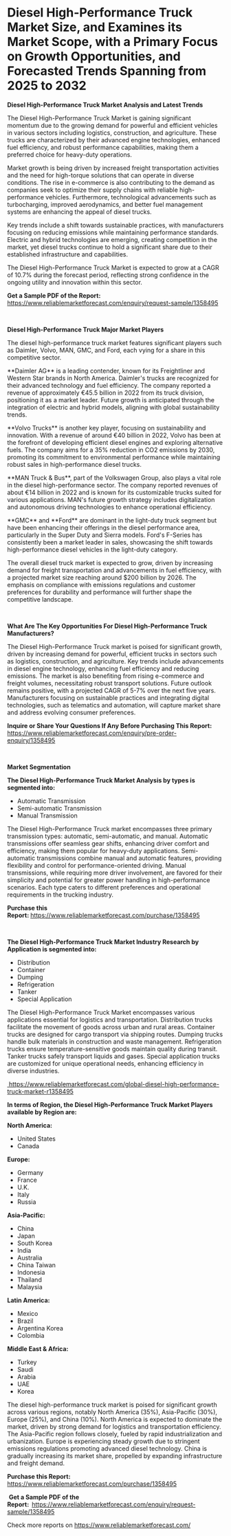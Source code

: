 <p><h1>Diesel High-Performance Truck Market Size, and Examines its Market Scope, with a Primary Focus on Growth Opportunities, and Forecasted Trends Spanning from 2025 to 2032</h1></p><p><strong>Diesel High-Performance Truck Market Analysis and Latest Trends</strong></p>
<p><p>The Diesel High-Performance Truck Market is gaining significant momentum due to the growing demand for powerful and efficient vehicles in various sectors including logistics, construction, and agriculture. These trucks are characterized by their advanced engine technologies, enhanced fuel efficiency, and robust performance capabilities, making them a preferred choice for heavy-duty operations.</p><p>Market growth is being driven by increased freight transportation activities and the need for high-torque solutions that can operate in diverse conditions. The rise in e-commerce is also contributing to the demand as companies seek to optimize their supply chains with reliable high-performance vehicles. Furthermore, technological advancements such as turbocharging, improved aerodynamics, and better fuel management systems are enhancing the appeal of diesel trucks.</p><p>Key trends include a shift towards sustainable practices, with manufacturers focusing on reducing emissions while maintaining performance standards. Electric and hybrid technologies are emerging, creating competition in the market, yet diesel trucks continue to hold a significant share due to their established infrastructure and capabilities.</p><p>The Diesel High-Performance Truck Market is expected to grow at a CAGR of 10.7% during the forecast period, reflecting strong confidence in the ongoing utility and innovation within this sector.</p></p>
<p><strong>Get a Sample PDF of the Report:&nbsp;</strong> <a href="https://www.reliablemarketforecast.com/enquiry/request-sample/1358495?utm_campaign=3132&utm_medium=2&utm_source=Github&utm_content=ia&utm_term=22032025&utm_id=diesel-high-performance-truck">https://www.reliablemarketforecast.com/enquiry/request-sample/1358495</a></p>
<p>&nbsp;</p>
<p><strong>Diesel High-Performance Truck Major Market Players</strong></p>
<p><p>The diesel high-performance truck market features significant players such as Daimler, Volvo, MAN, GMC, and Ford, each vying for a share in this competitive sector. </p><p>**Daimler AG** is a leading contender, known for its Freightliner and Western Star brands in North America. Daimler's trucks are recognized for their advanced technology and fuel efficiency. The company reported a revenue of approximately €45.5 billion in 2022 from its truck division, positioning it as a market leader. Future growth is anticipated through the integration of electric and hybrid models, aligning with global sustainability trends.</p><p>**Volvo Trucks** is another key player, focusing on sustainability and innovation. With a revenue of around €40 billion in 2022, Volvo has been at the forefront of developing efficient diesel engines and exploring alternative fuels. The company aims for a 35% reduction in CO2 emissions by 2030, promoting its commitment to environmental performance while maintaining robust sales in high-performance diesel trucks.</p><p>**MAN Truck & Bus**, part of the Volkswagen Group, also plays a vital role in the diesel high-performance sector. The company reported revenues of about €14 billion in 2022 and is known for its customizable trucks suited for various applications. MAN's future growth strategy includes digitalization and autonomous driving technologies to enhance operational efficiency.</p><p>**GMC** and **Ford** are dominant in the light-duty truck segment but have been enhancing their offerings in the diesel performance area, particularly in the Super Duty and Sierra models. Ford's F-Series has consistently been a market leader in sales, showcasing the shift towards high-performance diesel vehicles in the light-duty category.</p><p>The overall diesel truck market is expected to grow, driven by increasing demand for freight transportation and advancements in fuel efficiency, with a projected market size reaching around $200 billion by 2026. The emphasis on compliance with emissions regulations and customer preferences for durability and performance will further shape the competitive landscape.</p></p>
<p>&nbsp;</p>
<p><strong>What Are The Key Opportunities For Diesel High-Performance Truck Manufacturers?</strong></p>
<p><p>The Diesel High-Performance Truck market is poised for significant growth, driven by increasing demand for powerful, efficient trucks in sectors such as logistics, construction, and agriculture. Key trends include advancements in diesel engine technology, enhancing fuel efficiency and reducing emissions. The market is also benefiting from rising e-commerce and freight volumes, necessitating robust transport solutions. Future outlook remains positive, with a projected CAGR of 5-7% over the next five years. Manufacturers focusing on sustainable practices and integrating digital technologies, such as telematics and automation, will capture market share and address evolving consumer preferences.</p></p>
<p><strong>Inquire or Share Your Questions If Any Before Purchasing This Report:</strong> <a href="https://www.reliablemarketforecast.com/enquiry/pre-order-enquiry/1358495?utm_campaign=3132&utm_medium=2&utm_source=Github&utm_content=ia&utm_term=22032025&utm_id=diesel-high-performance-truck">https://www.reliablemarketforecast.com/enquiry/pre-order-enquiry/1358495</a></p>
<p>&nbsp;</p>
<p><strong>Market Segmentation</strong></p>
<p><strong>The Diesel High-Performance Truck Market Analysis by types is segmented into:</strong></p>
<p><ul><li>Automatic Transmission</li><li>Semi-automatic Transmission</li><li>Manual Transmission</li></ul></p>
<p><p>The Diesel High-Performance Truck market encompasses three primary transmission types: automatic, semi-automatic, and manual. Automatic transmissions offer seamless gear shifts, enhancing driver comfort and efficiency, making them popular for heavy-duty applications. Semi-automatic transmissions combine manual and automatic features, providing flexibility and control for performance-oriented driving. Manual transmissions, while requiring more driver involvement, are favored for their simplicity and potential for greater power handling in high-performance scenarios. Each type caters to different preferences and operational requirements in the trucking industry.</p></p>
<p><strong>Purchase this Report:&nbsp;</strong><a href="https://www.reliablemarketforecast.com/purchase/1358495?utm_campaign=3132&utm_medium=2&utm_source=Github&utm_content=ia&utm_term=22032025&utm_id=diesel-high-performance-truck">https://www.reliablemarketforecast.com/purchase/1358495</a></p>
<p>&nbsp;</p>
<p><strong>The Diesel High-Performance Truck Market Industry Research by Application is segmented into:</strong></p>
<p><ul><li>Distribution</li><li>Container</li><li>Dumping</li><li>Refrigeration</li><li>Tanker</li><li>Special Application</li></ul></p>
<p><p>The Diesel High-Performance Truck Market encompasses various applications essential for logistics and transportation. Distribution trucks facilitate the movement of goods across urban and rural areas. Container trucks are designed for cargo transport via shipping routes. Dumping trucks handle bulk materials in construction and waste management. Refrigeration trucks ensure temperature-sensitive goods maintain quality during transit. Tanker trucks safely transport liquids and gases. Special application trucks are customized for unique operational needs, enhancing efficiency in diverse industries.</p></p>
<p><a href="https://www.reliablemarketforecast.com/global-diesel-high-performance-truck-market-r1358495?utm_campaign=3132&utm_medium=2&utm_source=Github&utm_content=ia&utm_term=22032025&utm_id=diesel-high-performance-truck">&nbsp;https://www.reliablemarketforecast.com/global-diesel-high-performance-truck-market-r1358495</a></p>
<p><strong>In terms of Region, the Diesel High-Performance Truck Market Players available by Region are:</strong></p>
<p>
    <p> <strong> North America: </strong>
        <ul>
            <li>United States</li>
            <li>Canada</li>
        </ul>
        </p> 
    <p> <strong> Europe: </strong>
        <ul>
            <li>Germany</li>
            <li>France</li>
            <li>U.K.</li>
            <li>Italy</li>
            <li>Russia</li>
        </ul>
        </p> 
    <p> <strong> Asia-Pacific: </strong>
        <ul>
            <li>China</li>
            <li>Japan</li>
            <li>South Korea</li>
            <li>India</li>
            <li>Australia</li>
            <li>China Taiwan</li>
            <li>Indonesia</li>
            <li>Thailand</li>
            <li>Malaysia</li>
        </ul>
        </p> 
    <p> <strong> Latin America: </strong>
        <ul>
            <li>Mexico</li>
            <li>Brazil</li>
            <li>Argentina Korea</li>
            <li>Colombia</li>
        </ul>
        </p> 
    <p> <strong> Middle East & Africa: </strong>
        <ul>
            <li>Turkey</li>
            <li>Saudi</li>
            <li>Arabia</li>
            <li>UAE</li>
            <li>Korea</li>
        </ul>
    </p>
    </p>
<p><p>The diesel high-performance truck market is poised for significant growth across various regions, notably North America (35%), Asia-Pacific (30%), Europe (25%), and China (10%). North America is expected to dominate the market, driven by strong demand for logistics and transportation efficiency. The Asia-Pacific region follows closely, fueled by rapid industrialization and urbanization. Europe is experiencing steady growth due to stringent emissions regulations promoting advanced diesel technology. China is gradually increasing its market share, propelled by expanding infrastructure and freight demand.</p></p>
<p><strong>Purchase this Report: </strong><a href="https://www.reliablemarketforecast.com/purchase/1358495?utm_campaign=3132&utm_medium=2&utm_source=Github&utm_content=ia&utm_term=22032025&utm_id=diesel-high-performance-truck">https://www.reliablemarketforecast.com/purchase/1358495</a></p>
<p>&nbsp;<strong>Get a Sample PDF of the Report:&nbsp;&nbsp;</strong><a href="https://www.reliablemarketforecast.com/enquiry/request-sample/1358495?utm_campaign=3132&utm_medium=2&utm_source=Github&utm_content=ia&utm_term=22032025&utm_id=diesel-high-performance-truck">https://www.reliablemarketforecast.com/enquiry/request-sample/1358495</a></p>
<p><strong></strong></p>
<p>Check more reports on <a href="https://www.reliablemarketforecast.com/?utm_campaign=3132&utm_medium=2&utm_source=Github&utm_content=ia&utm_term=22032025&utm_id=diesel-high-performance-truck">https://www.reliablemarketforecast.com/</a></p>